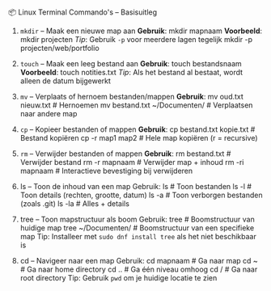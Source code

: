 
📦 Linux Terminal Commando's – Basisuitleg

1. `mkdir` – Maak een nieuwe map aan
   **Gebruik**: mkdir mapnaam
   **Voorbeeld**: mkdir projecten
   *Tip*: Gebruik `-p` voor meerdere lagen tegelijk
         mkdir -p projecten/web/portfolio

2. `touch` – Maak een leeg bestand aan
   **Gebruik**: touch bestandsnaam
   **Voorbeeld**: touch notities.txt
   *Tip*: Als het bestand al bestaat, wordt alleen de datum bijgewerkt

3. `mv` – Verplaats of hernoem bestanden/mappen
   **Gebruik**:
     mv oud.txt nieuw.txt         # Hernoemen
     mv bestand.txt ~/Documenten/ # Verplaatsen naar andere map

4. `cp` – Kopieer bestanden of mappen
   **Gebruik**:
     cp bestand.txt kopie.txt     # Bestand kopiëren
     cp -r map1 map2              # Hele map kopiëren (r = recursive)

5. `rm` – Verwijder bestanden of mappen
   **Gebruik**:
     rm bestand.txt               # Verwijder bestand
     rm -r mapnaam                # Verwijder map + inhoud
     rm -ri mapnaam               # Interactieve bevestiging bij verwijderen

6. ls – Toon de inhoud van een map
   Gebruik:
     ls                          # Toon bestanden
     ls -l                       # Toon details (rechten, grootte, datum)
     ls -a                       # Toon verborgen bestanden (zoals .git)
     ls -la                      # Alles + details

7. tree – Toon mapstructuur als boom
   Gebruik:
     tree                        # Boomstructuur van huidige map
     tree ~/Documenten/          # Boomstructuur van een specifieke map
   Tip: Installeer met `sudo dnf install tree` als het niet beschikbaar is

8. cd – Navigeer naar een map
   Gebruik:
     cd mapnaam                  # Ga naar map
     cd ~                        # Ga naar home directory
     cd ..                       # Ga één niveau omhoog
     cd /                        # Ga naar root directory
   Tip: Gebruik `pwd` om je huidige locatie te zien
